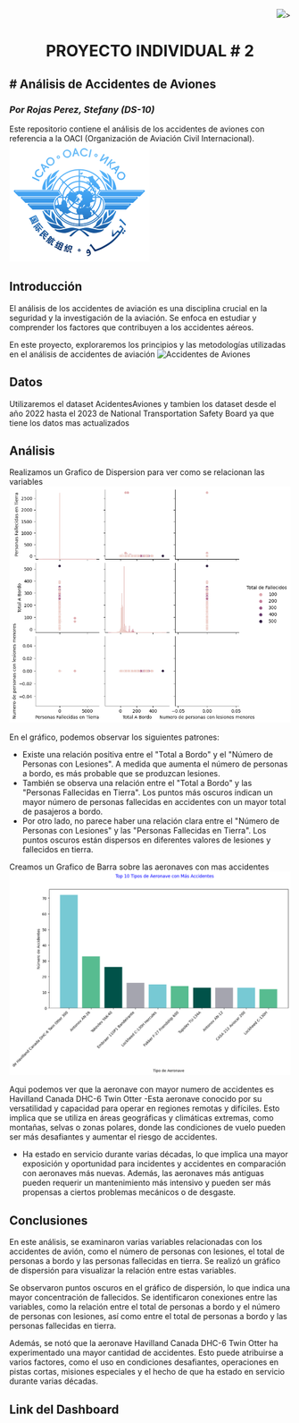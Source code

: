 <p align=right><img src=https://th.bing.com/th/id/OIP.CUqEPGqSzaHYWS3lfwSqJwHaHa? height=40>><p>

# <h1 align=center> **PROYECTO INDIVIDUAL # 2**</h1>

## **# Análisis de Accidentes de Aviones** 
### *Por Rojas Perez, Stefany (DS-10)*



Este repositorio contiene el análisis de los accidentes de aviones con referencia a la OACI (Organización de Aviación Civil Internacional).
![logo de OACI](oaci_logo.png)

## Introducción
El análisis de los accidentes de aviación es una disciplina crucial en la seguridad y la investigación de la aviación. Se enfoca en estudiar y comprender los factores que contribuyen a los accidentes aéreos.

En este proyecto, exploraremos los principios y las metodologías utilizadas en el análisis de accidentes de aviación
![Accidentes de Aviones](https://www.bing.com/images/create/avion-teniendo-un-accidente-en-png/646963a7b87448adb55dea2f61c296eb?id=XopN%2bvXFqNSx7TnqGl803Q%3d%3d&view=detailv2&idpp=genimg&FORM=GCRIDP&ajaxhist=0&ajaxserp=0)
## Datos

Utilizaremos el dataset AcidentesAviones y tambien los dataset desde el año 2022 hasta el 2023 de National Transportation Safety Board ya que tiene los datos mas actualizados 

## Análisis

Realizamos un Grafico de Dispersion para ver como se relacionan las variables 
![Dispersion](output.png)

En el gráfico, podemos observar los siguientes patrones:

- Existe una relación positiva entre el "Total a Bordo" y el "Número de Personas con Lesiones". A medida que aumenta el número de personas a bordo, es más probable que se produzcan lesiones.
- También se observa una relación entre el "Total a Bordo" y las "Personas Fallecidas en Tierra". Los puntos más oscuros indican un mayor número de personas fallecidas en accidentes con un mayor total de pasajeros a bordo.
- Por otro lado, no parece haber una relación clara entre el "Número de Personas con Lesiones" y las "Personas Fallecidas en Tierra". Los puntos oscuros están dispersos en diferentes valores de lesiones y fallecidos en tierra.

Creamos un Grafico de Barra sobre las aeronaves con mas accidentes 
![Dispersion](output2.png)

Aqui podemos ver que la aeronave con mayor numero de accidentes es Havilland Canada DHC-6 Twin Otter
-Esta aeronave conocido por su versatilidad y capacidad para operar en regiones remotas y difíciles. Esto implica que se utiliza en áreas geográficas y climáticas extremas, como montañas, selvas o zonas polares, donde las condiciones de vuelo pueden ser más desafiantes y aumentar el riesgo de accidentes.

- Ha estado en servicio durante varias décadas, lo que implica una mayor exposición y oportunidad para incidentes y accidentes en comparación con aeronaves más nuevas. Además, las aeronaves más antiguas pueden requerir un mantenimiento más intensivo y pueden ser más propensas a ciertos problemas mecánicos o de desgaste.


## Conclusiones

En este análisis, se examinaron varias variables relacionadas con los accidentes de avión, como el número de personas con lesiones, el total de personas a bordo y las personas fallecidas en tierra. Se realizó un gráfico de dispersión para visualizar la relación entre estas variables.

Se observaron puntos oscuros en el gráfico de dispersión, lo que indica una mayor concentración de fallecidos. Se identificaron conexiones entre las variables, como la relación entre el total de personas a bordo y el número de personas con lesiones, así como entre el total de personas a bordo y las personas fallecidas en tierra.

Además, se notó que la aeronave Havilland Canada DHC-6 Twin Otter ha experimentado una mayor cantidad de accidentes. Esto puede atribuirse a varios factores, como el uso en condiciones desafiantes, operaciones en pistas cortas, misiones especiales y el hecho de que ha estado en servicio durante varias décadas.

## Link del Dashboard






